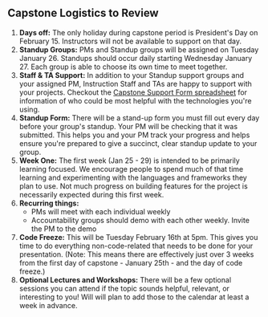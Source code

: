 ## Capstone Logistics to Review

1. **Days off:** The only holiday during capstone period is President's Day on February 15. Instructors will not be available to support on that day.
1. **Standup Groups:** PMs and Standup groups will be assigned on Tuesday January 26. Standups should occur daily starting Wednesday January 27. Each group is able to choose its own time to meet together.
1. **Staff & TA Support:** In addition to your Standup support groups and your assigned PM, Instruction Staff and TAs are happy to support with your projects.  Checkout the [Capstone Support Form spreadsheet](https://docs.google.com/spreadsheets/d/1QKlTPp5TX7YpZC3hO091VSd_M_eklNHagkJQ164bIic/edit?usp=sharing) for information of who could be most helpful with the technologies you're using.
1. **Standup Form:** There will be a stand-up form you must fill out every day before your group's standup. Your PM will be checking that it was submitted. This helps you and your PM track your progress and helps ensure you're prepared to give a succinct, clear standup update to your group.
1. **Week One:** The first week (Jan 25 - 29) is intended to be primarily learning focused. We encourage people to spend much of that time learning and experimenting with the languages and frameworks they plan to use. Not much progress on building features for the project is necessarily expected during this first week.
1. **Recurring things:**
    - PMs will meet with each individual weekly
    - Accountability groups should demo with each other weekly. Invite the PM to the demo
1. **Code Freeze:** This will be Tuesday February 16th at 5pm. This gives you time to do everything non-code-related that needs to be done for your presentation. (Note: This means there are effectively just over 3 weeks from the first day of capstone - January 25th - and the day of code freeze.)
1. **Optional Lectures and Workshops:** There will be a few optional sessions you can attend if the topic sounds helpful, relevant, or interesting to you! Will will plan to add those to the calendar at least a week in advance.